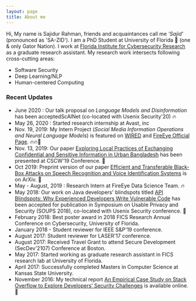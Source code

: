 ```yaml
---
layout: page
title: About me
---
```


Hi, My name is Sajidur Rahman, friends and acquaintances call me _'Sajid'_ (pronounced as 'SA-ZID'). I am a PhD Student at University of Florida 🐊 (one & only Gator Nation). I work at
[Florida Institute for Cybersecurity Research](http://fics.institute.ufl.edu/) as a graduate research assistant.
My research work intersects following cross-cutting areas:
<!--- Usable Security & Privacy Design - Human-Computer Interaction -->

- Software Security
- Deep Learning/NLP
- Human-centered Computing

<!--- Currently, I am investigating the following topics: -->

<!-- Exploring software developers’ blind spots while using security-critical APIs in strongly and loosely typed programming languages and -->

<!--Designing developer-centric security tools to illuminate
API blind spots. -->

### <!---A brief history of myself -->

<!---Before moving to [UF](http://virtualtour.ufl.edu/), I was in Manhattan, Kansas, pursuing Masters in [Computer Science at Kansas State University](https://www.cs.ksu.edu/) under supervision of [Prof. Eugene Vasserman](https://people.cs.ksu.edu/~eyv/).
My MS project was on **text mining in [Stack Overflow](https://stackoverflow.com/) dataset to explore the challenges of software developers utilizing _security-related features_ while programming**. Here's a link to my report: [An Empirical Case Study on Stack Overflow to Explore Developers’ Security Challenges](http://krex.k-state.edu/dspace/handle/2097/34563). Before I started my Masters, I had been working as Software Engineer for 3+ years. During this period, I was involved in various types of critical projects: from developing centralized MIS system for a large bank to architecting and implementing a core payment engine for a startup fintech company, [SureCash](http://surecash.net/), which has now become [one of the largest mobile payment processors in Bangladesh](https://futurestartup.com/2017/02/11/surecash-101-how-surecash-is-planning-to-become-the-leading-mobile-payment-platform-in-bangladesh/).  -->

<!--For my detailed work experience, click [here to view my resume](/static/resume-sajid.pdf). -->

### Recent Updates
- June 2020 : Our talk proposal on _Language Models and Disinformation_ has been acceptedScAINet (co-located with Usenix Security'20)  🔥 
- May 26, 2020 : Started research internship at Avast, inc 
- Nov. 19, 2019: My Intern Project (_Social Media Information Operations and Neural Language Models_) is featured on [WIRED](https://www.wired.com/story/to-see-the-future-of-disinformation-you-build-robo-trolls/) and [FireEye Official Page](https://www.fireeye.com/blog/threat-research/2019/11/combatting-social-media-information-operations-neural-language-models.html). 🔥🔥🦄
- Nov. 13, 2019: Our paper [Exploring Local Practices of Exchanging Confidential and Sensitive Information in Urban Bangladesh](https://dl.acm.org/citation.cfm?id=3359275) has been presented at CSCW'19 Conference. 📢
- Oct 2019: Preprint version of our paper [Efficient and Transferable Black-Box Attacks on Speech Recognition and Voice Identification Systems](https://arxiv.org/abs/1910.05262) is on ArXiv. 📢
- May - August, 2019 : Research Intern at FireEye Data Science Team. 🔥  
- May 2018: Our work on Java developers' blindspots titled [API Blindspots: Why Experienced Developers Write Vulnerable Code](https://www.usenix.org/conference/soups2018/presentation/oliveira) has been accepted for publication in Symposium on Usable Privacy and Security (SOUPS 2018), co-located with Usenix Security conference. 📢
- February 2018: Best poster award in 2018 FICS Research Annual Conference on Cybersecurity, University of Florida.
- January 2018 - Student reviewer for IEEE S&P'19 conference.
- August 2017: Student reviewer for LASER'17 conference.
- August 2017: Received Travel Grant to attend Secure Development (SecDev'2107) Conference at Boston.
- May 2017: Started working as graduate research assistant in FICS research lab at University of Florida.
- April 2017: Successfully completed Masters in Computer Science at Kansas State University.
- November 2016: My technical report [An Empirical Case Study on Stack Overflow to Explore Developers’ Security Challenges](http://krex.k-state.edu/dspace/handle/2097/34563) is available online. 📢

<!--- <iframe src='https://cdn.knightlab.com/libs/timeline3/latest/embed/index.html?source=1l-OTKrZ9N3Dq3zsJsnJF8QoZNeojxjaYrYs3iLjkXrc&font=Default&lang=en&initial_zoom=2&height=650' width='100%' height='650' webkitallowfullscreen mozallowfullscreen allowfullscreen frameborder='0'></iframe> -->
